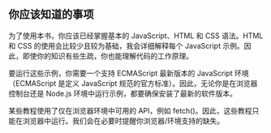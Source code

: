 ## 你应该知道的事项

为了使用本书，你应该已经掌握基本的 JavaScript、HTML 和 CSS 语法。HTML 和 CSS 的使用会比较少且较为基础，我会详细解释每个 JavaScript 示例。因此，即使你的知识有些生疏，你也能理解代码的工作原理。

要运行这些示例，你需要一个支持 ECMAScript 最新版本的 JavaScript 环境（ECMAScript 是定义 JavaScript 规范的官方标准）。因此，无论你是在浏览器控制台还是 Node.js 环境中运行示例，都要确保安装了最新的软件版本。

某些教程使用了仅在浏览器环境中可用的 API，例如 fetch()。因此，这些教程只能在浏览器中运行。我们会在必要时提醒你浏览器/环境支持的缺失。
